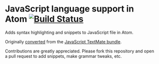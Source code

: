 # JavaScript language support in Atom [![Build Status](https://travis-ci.org/atom/language-javascript.svg?branch=master)](https://travis-ci.org/atom/language-javascript)

Adds syntax highlighting and snippets to JavaScript file in Atom.

Originally [converted](http://atom.io/docs/latest/converting-a-text-mate-bundle)
from the [JavaScript TextMate bundle](https://github.com/textmate/javascript.tmbundle).

Contributions are greatly appreciated. Please fork this repository and open a
pull request to add snippets, make grammar tweaks, etc.
